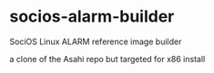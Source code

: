 # socios-alarm-builder
SociOS Linux ALARM reference image builder

a clone of the Asahi repo but targeted for x86 install
